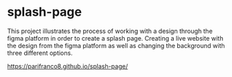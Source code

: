 # splash-page

This project illustrates the process of working with a design through the figma platform in order to create a splash page. 
Creating a live website with the design from the figma platform as well as changing the background with three different options. 

https://parifranco8.github.io/splash-page/

